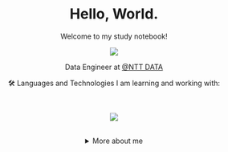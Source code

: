 <h1 align="center">Hello, World.</h1>

<div align="center">
  
  <p>Welcome to my study notebook!</p>
  
<img src="https://github.blog/wp-content/uploads/2018/10/46896184-b679fc80-ce30-11e8-88bf-921e9b788f7c.gif?resize=200%2C200" />

Data Engineer at [@NTT DATA](https://www.nttdata.com/global/en/)

<p align="center">🛠 Languages and Technologies I am learning and working with:<p> <br>

<p align="center">
  <a href="https://skillicons.dev">
    <img src="https://skillicons.dev/icons?i=aws,gcp,azure,git,kubernetes,docker,linux,py,java,mongodb,mysql,r,postgres" />
  </a>
</p> <br>
  
<details>
  <summary> More about me</summary>
<div align="left">
 
